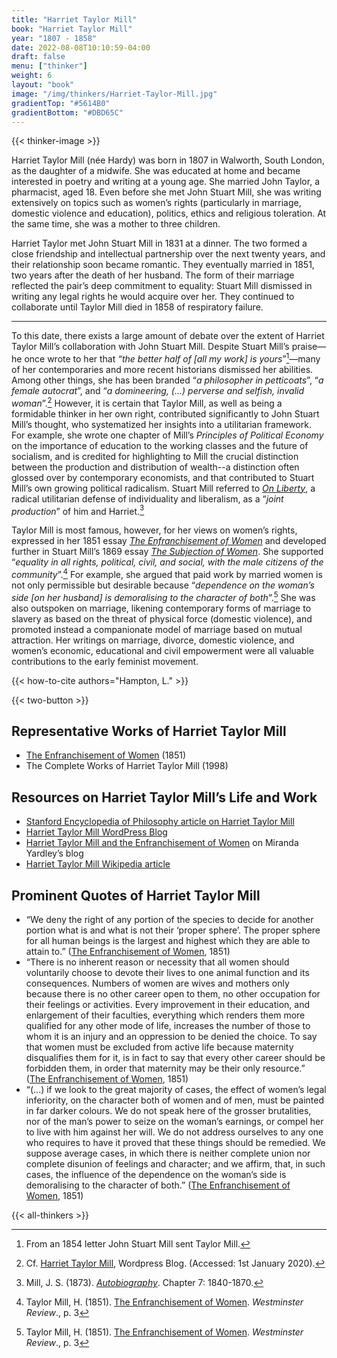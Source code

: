 ```yaml
---
title: "Harriet Taylor Mill"
book: "Harriet Taylor Mill"
year: "1807 - 1858"
date: 2022-08-08T10:10:59-04:00
draft: false
menu: ["thinker"]
weight: 6
layout: "book"
image: "/img/thinkers/Harriet-Taylor-Mill.jpg"
gradientTop: "#5614B0"
gradientBottom: "#DBD65C"
---
```


{{< thinker-image >}}

Harriet Taylor Mill (née Hardy) was born in 1807 in Walworth, South London, as the daughter of a midwife. She was educated at home and became interested in poetry and writing at a young age. She married John Taylor, a pharmacist, aged 18. Even before she met John Stuart Mill, she was writing extensively on topics such as women’s rights (particularly in marriage, domestic violence and education), politics, ethics and religious toleration. At the same time, she was a mother to three children.

Harriet Taylor met John Stuart Mill in 1831 at a dinner. The two formed a close friendship and intellectual partnership over the next twenty years, and their relationship soon became romantic. They eventually married in 1851, two years after the death of her husband. The form of their marriage reflected the pair’s deep commitment to equality: Stuart Mill dismissed in writing any legal rights he would acquire over her. They continued to collaborate until Taylor Mill died in 1858 of respiratory failure.

---

To this date, there exists a large amount of debate over the extent of Harriet Taylor Mill’s collaboration with John Stuart Mill. Despite Stuart Mill’s praise⁠—he once wrote to her that _“the better half of [all my work] is yours_”[^1]⁠—many of her contemporaries and more recent historians dismissed her abilities. Among other things, she has been branded “_a philosopher in petticoats_”, “_a female autocrat_”, and “_a domineering, (...) perverse and selfish, invalid woman_”.[^2] However, it is certain that Taylor Mill, as well as being a formidable thinker in her own right, contributed significantly to John Stuart Mill’s thought, who systematized her insights into a utilitarian framework. For example, she wrote one chapter of Mill’s _Principles of Political Economy_ on the importance of education to the working classes and the future of socialism, and is credited for highlighting to Mill the crucial distinction between the production and distribution of wealth--a distinction often glossed over by contemporary economists, and that contributed to Stuart Mill’s own growing political radicalism. Stuart Mill referred to _[On Liberty](/books/on-liberty-john-stuart-mill/1)_, a radical utilitarian defense of individuality and liberalism, as a “_joint production_” of him and Harriet.[^3]

Taylor Mill is most famous, however, for her views on women’s rights, expressed in her 1851 essay _[The Enfranchisement of Women](/books/enfranchisement-of-women-harriet-taylor-mill)_ and developed further in Stuart Mill’s 1869 essay _[The Subjection of Women](/books/the-subjection-of-women-john-stuart-mill/1)_. She supported “_equality in all rights, political, civil, and social, with the male citizens of the community_”.[^4] For example, she argued that paid work by married women is not only permissible but desirable because “_dependence on the woman’s side [on her husband] is demoralising to the character of both_”.[^5] She was also outspoken on marriage, likening contemporary forms of marriage to slavery as based on the threat of physical force (domestic violence), and promoted instead a companionate model of marriage based on mutual attraction. Her writings on marriage, divorce, domestic violence, and women’s economic, educational and civil empowerment were all valuable contributions to the early feminist movement.

{{< how-to-cite authors="Hampton, L." >}}

{{< two-button >}}

## Representative Works of Harriet Taylor Mill

- [The Enfranchisement of Women](/books/enfranchisement-of-women-harriet-taylor-mill) (1851)
- The Complete Works of Harriet Taylor Mill (1998)

## Resources on Harriet Taylor Mill’s Life and Work

- [Stanford Encyclopedia of Philosophy article on Harriet Taylor Mill](https://plato.stanford.edu/entries/harriet-mill/)
- [Harriet Taylor Mill WordPress Blog](https://harriettaylormill.com/)
- [Harriet Taylor Mill and the Enfranchisement of Women](https://mirandayardley.com/en/harriet-taylor-mill-and-the-enfranchisement-of-women/) on Miranda Yardley’s blog
- [Harriet Taylor Mill Wikipedia article](https://en.wikipedia.org/wiki/Harriet_Taylor_Mill)

## Prominent Quotes of Harriet Taylor Mill

- “We deny the right of any portion of the species to decide for another portion what is and what is not their ‘proper sphere’. The proper sphere for all human beings is the largest and highest which they are able to attain to.” ([The Enfranchisement of Women](/books/enfranchisement-of-women-harriet-taylor-mill), 1851)
- “There is no inherent reason or necessity that all women should voluntarily choose to devote their lives to one animal function and its consequences. Numbers of women are wives and mothers only because there is no other career open to them, no other occupation for their feelings or activities. Every improvement in their education, and enlargement of their faculties, everything which renders them more qualified for any other mode of life, increases the number of those to whom it is an injury and an oppression to be denied the choice. To say that women must be excluded from active life because maternity disqualifies them for it, is in fact to say that every other career should be forbidden them, in order that maternity may be their only resource.” ([The Enfranchisement of Women](/books/enfranchisement-of-women-harriet-taylor-mill), 1851)
- “(...) if we look to the great majority of cases, the effect of women’s legal inferiority, on the character both of women and of men, must be painted in far darker colours. We do not speak here of the grosser brutalities, nor of the man’s power to seize on the woman’s earnings, or compel her to live with him against her will. We do not address ourselves to any one who requires to have it proved that these things should be remedied. We suppose average cases, in which there is neither complete union nor complete disunion of feelings and character; and we affirm, that, in such cases, the influence of the dependence on the woman’s side is demoralising to the character of both.” ([The Enfranchisement of Women](/books/enfranchisement-of-women-harriet-taylor-mill), 1851)

{{< all-thinkers >}}

[^1]: From an 1854 letter John Stuart Mill sent Taylor Mill.
[^2]: Cf. [Harriet Taylor Mill](https://harriettaylormill.com/), Wordpress Blog. (Accessed: 1st January 2020).
[^3]: Mill, J. S. (1873). _[Autobiography](/books/autobiography-john-stuart-mill/7)_. Chapter 7: 1840-1870.
[^4]: Taylor Mill, H. (1851). [The Enfranchisement of Women](/books/enfranchisement-of-women-harriet-taylor-mill). _Westminster Review_., p. 3
[^5]: Taylor Mill, H. (1851). [The Enfranchisement of Women](/books/enfranchisement-of-women-harriet-taylor-mill). _Westminster Review_., p. 3
